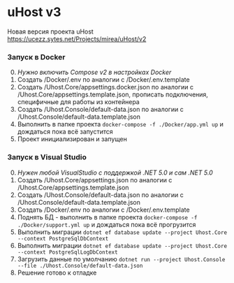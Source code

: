# uHost v3
Новая версия проекта uHost https://ucezz.sytes.net/Projects/mirea/uHost/v2

### Запуск в Docker
0. _Нужно включить Compose v2 в настройках Docker_
1. Создать /Docker/.env по аналогии с /Docker/.env.template
2. Создать /Uhost.Core/appsettings.docker.json по аналогии с /Uhost.Core/appsettings.template.json, прописать подключения, специфичные для работы из контейнера
3. Создать /Uhost.Console/default-data.json по аналогии с /Uhost.Console/default-data.template.json
4. Выполнить в папке проекта `docker-compose -f ./Docker/app.yml up` и дождаться пока всё запустится
5. Проект инициализирован и запущен

### Запуск в Visual Studio
0. _Нужен любой VisualStudio с поддержкой .NET 5.0 и сам .NET 5.0_
1. Создать /Uhost.Core/appsettings.json по аналогии с /Uhost.Core/appsettings.template.json
2. Создать /Uhost.Console/default-data.json по аналогии с /Uhost.Console/default-data.template.json
3. Создать /Docker/.env по аналогии с /Docker/.env.template
4. Поднять БД - выполнить в папке проекта `docker-compose -f ./Docker/support.yml up` и дождаться пока всё прогрузится
5. Выполнить миграции `dotnet ef database update --project Uhost.Core --context PostgreSqlDbContext`
5. Выполнить миграции `dotnet ef database update --project Uhost.Core --context PostgreSqlLogDbContext`
6. Загрузить данные по умолчанию `dotnet run --project Uhost.Console --file ./Uhost.Console/default-data.json`
7. Решение готово к отладке
